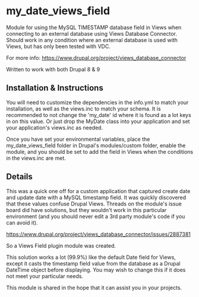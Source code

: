 # my_date_views_field
Module for using the MySQL TIMESTAMP database field in Views when connecting to an external database using Views Database Connector. Should work in any condition where an external database is used with Views, but has only been tested with VDC.

For more info: https://www.drupal.org/project/views_database_connector

Written to work with both Drupal 8 & 9

## Installation & Instructions
You will need to customize the dependencies in the info.yml to match your installation, as well as the views.inc to match your schema. It is recommended to not change the 'my_date' id where it is found as a lot keys in on this value. Or just drop the MyDate class into your application and set your application's views.inc as needed.

Once you have set your environmental variables, place the my_date_views_field folder in Drupal's modules/custom folder, enable the module, and you should be set to add the field in Views when the conditions in the views.inc are met.

## Details
This was a quick one off for a custom application that captured create date and update date with a MySQL timestamp field. It was quickly discovered that these values confuse Drupal Views. Threads on the module's issue board did have solutions, but they wouldn't work in this particular environment (and you should never edit a 3rd party module's code if you can avoid it).

https://www.drupal.org/project/views_database_connector/issues/2887381

So a Views Field plugin module was created.

This solution works a lot (99.9%) like the default Date field for Views, except it casts the timestamp field value from the database as a Drupal DateTime object before displaying. You may wish to change this if it does not meet your particular needs.

This module is shared in the hope that it can assist you in your projects.
